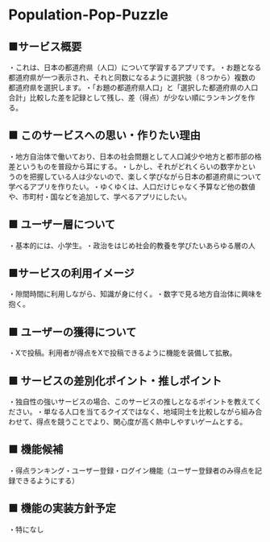 # Population-Pop-Puzzle

## ■サービス概要​
・これは、日本の都道府県（人口）について学習するアプリです。​
・お題となる都道府県が一つ表示され、それと同数になるように選択肢（８つから）複数の都道府県を選択します。​
・「お題の都道府県人口」と「選択した都道府県の人口合計」比較した差を記録として残し、差（得点）が少ない順にランキングを作る。​

## ■ このサービスへの思い・作りたい理由​
・地方自治体で働いており、日本の社会問題として人口減少や地方と都市部の格差というものを普段から耳にする。​
・しかし、それがどれくらいの数字かというのを把握している人は少ないので、楽しく学びながら日本の都道府県について学べるアプリを作りたい。​
・ゆくゆくは、人口だけじゃなく予算など他の数値や、市町村・国などを追加して、学べるアプリにしたい。​
​
## ■ ユーザー層について​
・基本的には、小学生。​
・政治をはじめ社会的教養を学びたいあらゆる層の人​
​
## ■サービスの利用イメージ​
・隙間時間に利用しながら、知識が身に付く。​
・数字で見る地方自治体に興味を抱く。​
​
## ■ ユーザーの獲得について​
・Xで投稿。利用者が得点をXで投稿できるように機能を装備して拡散。​
​
## ■ サービスの差別化ポイント・推しポイント​
・独自性の強いサービスの場合、このサービスの推しとなるポイントを教えてください。​
・単なる人口を当てるクイズではなく、地域同士を比較しながら組み合わせて、得点を競うことでより、関心度が高く熱中しやすいゲームとする。​
​
## ■ 機能候補​
・得点ランキング​
・ユーザー登録・ログイン機能（ユーザー登録者のみ得点を記録できるようにする）​

## ■ 機能の実装方針予定​
・特になし
